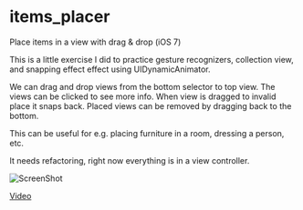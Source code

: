 items_placer
============

Place items in a view with drag &amp; drop (iOS 7)

This is a little exercise I did to practice gesture recognizers, collection view, and snapping effect effect using UIDynamicAnimator. 

We can drag and drop views from the bottom selector to top view. The views can be clicked to see more info. When view is dragged to invalid place it snaps back. Placed views can be removed by dragging back to the bottom.

This can be useful for e.g. placing furniture in a room, dressing a person, etc.

It needs refactoring, right now everything is in a view controller.



![ScreenShot](https://raw.github.com/i-schuetz/items_placer/master/sc1.png)

[Video](https://www.youtube.com/watch?v=dKqzsg_6-xs)
